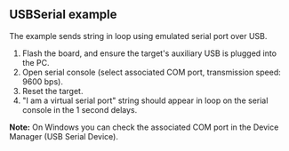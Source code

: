 ## USBSerial example

The example sends string in loop using emulated serial port over USB.

1. Flash the board, and ensure the target's auxiliary USB is plugged into the PC.
2. Open serial console (select associated COM port, transmission speed: 9600 bps).
3. Reset the target.
4. "I am a virtual serial port" string should appear in loop on the serial console in the 1 second delays.

**Note:** On Windows you can check the associated COM port in the Device Manager (USB Serial Device).
